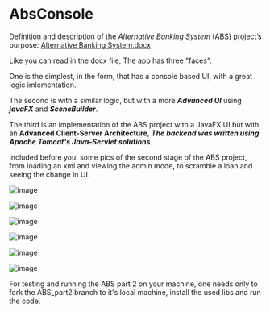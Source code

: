 # AbsConsole

Definition and description of the *Alternative Banking System* (ABS) project’s purpose:
[Alternative Banking System.docx](https://github.com/roiSela/Alternative-banking-system/files/12009379/Alternative.Banking.System.docx)

Like you can read in the docx file, The app has three "faces".

One is the simplest, in the form, that has a console based UI, with a great logic imlementation.

The second is with a similar logic, but with a more ***Advanced UI*** using ***javaFX*** and ***SceneBuilder***.

The third is an implementation of the ABS project with a JavaFX UI but with an **Advanced Client-Server Architecture**, ***The backend was written using Apache Tomcat's Java-Servlet solutions***. 

Included before you:
some pics of the second stage of the ABS project, from loading an xml and viewing the admin mode, to scramble a loan and seeing the change in UI. 

![image](https://github.com/roiSela/Alternative-banking-system/assets/62753901/e394a4da-8c71-441d-856c-fefcb8c7afab)


![image](https://github.com/roiSela/Alternative-banking-system/assets/62753901/eb219edb-5626-4b7c-a11a-89b64002d1ad)


![image](https://github.com/roiSela/Alternative-banking-system/assets/62753901/09c89c47-e52d-466c-a651-55ac7f1a3b2e)


![image](https://github.com/roiSela/Alternative-banking-system/assets/62753901/3b2e4b49-39ab-4318-b095-9a2d35949065)

![image](https://github.com/roiSela/Alternative-banking-system/assets/62753901/bcb33681-28da-47ac-aba2-c1f614bb0ce6)


![image](https://github.com/roiSela/Alternative-banking-system/assets/62753901/5d64e7ab-b525-41e4-8bbd-46ae31556bf4)

For testing and running the ABS part 2 on your machine, one needs only to fork the ABS_part2 branch to it's local machine, install the used libs and run the code.
